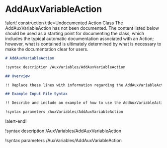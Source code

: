 # AddAuxVariableAction

!alert! construction title=Undocumented Action Class
The AddAuxVariableAction has not been documented. The content listed below should be used as a starting point for
documenting the class, which includes the typical automatic documentation associated with an Action;
however, what is contained is ultimately determined by what is necessary to make the documentation
clear for users.

```markdown
# AddAuxVariableAction

!syntax description /AuxVariables/AddAuxVariableAction

## Overview

!! Replace these lines with information regarding the AddAuxVariableAction action.

## Example Input File Syntax

!! Describe and include an example of how to use the AddAuxVariableAction action.

!syntax parameters /AuxVariables/AddAuxVariableAction
```
!alert-end!

!syntax description /AuxVariables/AddAuxVariableAction

!syntax parameters /AuxVariables/AddAuxVariableAction

